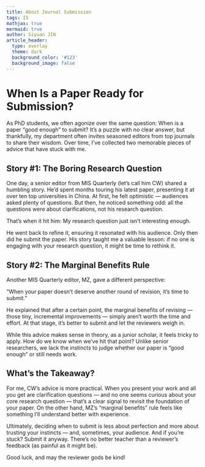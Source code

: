 ```yaml
---
title: About Journal Submission
tags: IS
mathjax: true
mermaid: true
author: Siyuan JIN
article_header:
  type: overlay
  theme: dark
  background_color: '#123'
  background_image: false
---
```


# When Is a Paper Ready for Submission?
As PhD students, we often agonize over the same question: When is a paper “good enough” to submit? It’s a puzzle with no clear answer, but thankfully, my department often invites seasoned editors from top journals to share their wisdom. Over time, I’ve collected two memorable pieces of advice that have stuck with me.

## Story #1: The Boring Research Question
One day, a senior editor from MIS Quarterly (let’s call him CW) shared a humbling story. He’d spent months touring his latest paper, presenting it at over ten top universities in China. At first, he felt optimistic — audiences asked plenty of questions. But then, he noticed something odd: all the questions were about clarifications, not his research question.

That’s when it hit him: My research question just isn’t interesting enough.

He went back to refine it, ensuring it resonated with his audience. Only then did he submit the paper. His story taught me a valuable lesson: if no one is engaging with your research question, it might be time to rethink it.

## Story #2: The Marginal Benefits Rule
Another MIS Quarterly editor, MZ, gave a different perspective:

“When your paper doesn’t deserve another round of revision, it’s time to submit.”

He explained that after a certain point, the marginal benefits of revising — those tiny, incremental improvements — simply aren’t worth the time and effort. At that stage, it’s better to submit and let the reviewers weigh in.

While this advice makes sense in theory, as a junior scholar, it feels tricky to apply. How do we know when we’ve hit that point? Unlike senior researchers, we lack the instincts to judge whether our paper is “good enough” or still needs work.

## What’s the Takeaway?
For me, CW’s advice is more practical. When you present your work and all you get are clarification questions — and no one seems curious about your core research question — that’s a clear signal to revisit the foundation of your paper. On the other hand, MZ’s “marginal benefits” rule feels like something I’ll understand better with experience.

Ultimately, deciding when to submit is less about perfection and more about trusting your instincts — and, sometimes, your audience. And if you’re stuck? Submit it anyway. There’s no better teacher than a reviewer’s feedback (as painful as it might be).

Good luck, and may the reviewer gods be kind!



